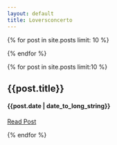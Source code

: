 ```yaml
---
layout: default
title: Loversconcerto
---
```

{% for post in site.posts limit: 10 %}

{% endfor %}

{% for post in site.posts limit:10 %}
<div class="row-fluid">
	<div class="span12">
		<h2>{{post.title}}</h2>
		<h4>{{post.date | date_to_long_string}}</h4>
		<p><a href="{{post.url}}">Read Post</a></p>
	</div>
</div>
{% endfor %}

